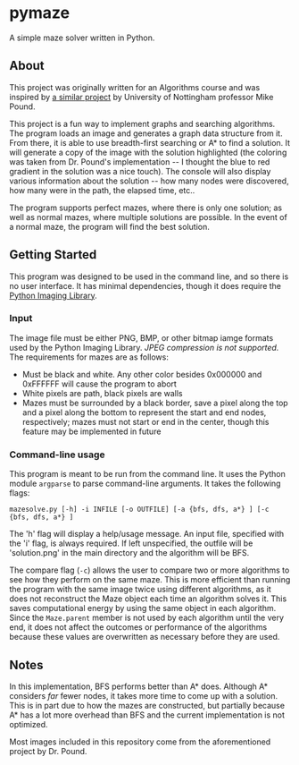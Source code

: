# pymaze

A simple maze solver written in Python.

## About

This project was originally written for an Algorithms course and was inspired by [a similar project](https://github.com/mikepound/mazesolving) by University of Nottingham professor Mike Pound.

This project is a fun way to implement graphs and searching algorithms. The program loads an image and generates a graph data structure from it. From there, it is able to use breadth-first searching or A* to find a solution. It will generate a copy of the image with the solution highlighted (the coloring was taken from Dr. Pound's implementation -- I thought the blue to red gradient in the solution was a nice touch). The console will also display various information about the solution -- how many nodes were discovered, how many were in the path, the elapsed time, etc..

The program supports perfect mazes, where there is only one solution; as well as normal mazes, where multiple solutions are possible. In the event of a normal maze, the program will find the best solution.

## Getting Started

This program was designed to be used in the command line, and so there is no user interface. It has minimal dependencies, though it does require the [Python Imaging Library](https://www.pythonware.com/products/pil/).

### Input

The image file must be either PNG, BMP, or other bitmap iamge formats used by the Python Imaging Library. _JPEG compression is not supported._ The requirements for mazes are as follows:

* Must be black and white. Any other color besides 0x000000 and 0xFFFFFF will cause the program to abort
* White pixels are path, black pixels are walls
* Mazes must be surrounded by a black border, save a pixel along the top and a pixel along the bottom to represent the start and end nodes, respectively; mazes must not start or end in the center, though this feature may be implemented in future

### Command-line usage

This program is meant to be run from the command line. It uses the Python module ```argparse``` to parse command-line arguments. It takes the following flags:

```mazesolve.py [-h] -i INFILE [-o OUTFILE] [-a {bfs, dfs, a*} ] [-c {bfs, dfs, a*} ]```

The 'h' flag will display a help/usage message. An input file, specified with the 'i' flag, is always required. If left unspecified, the outfile will be 'solution.png' in the main directory and the algorithm will be BFS.

The compare flag (```-c```) allows the user to compare two or more algorithms to see how they perform on the same maze. This is more efficient than running the program with the same image twice using different algorithms, as it does not reconstruct the Maze object each time an algorithm solves it. This saves computational energy by using the same object in each algorithm. Since the ```Maze.parent``` member is not used by each algorithm until the very end, it does not affect the outcomes or performance of the algorithms because these values are overwritten as necessary before they are used.

## Notes

In this implementation, BFS performs better than A\* does. Although A\* considers _far_ fewer nodes, it takes more time to come up with a solution. This is in part due to how the mazes are constructed, but partially because A\* has a lot more overhead than BFS and the current implementation is not optimized.

Most images included in this repository come from the aforementioned project by Dr. Pound.
